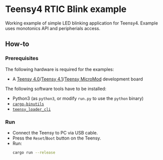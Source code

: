 # Teensy4 RTIC Blink example

Working example of simple LED blinking application for Teensy4. Example uses monotonics API and peripherials access.

## How-to

### Prerequisites

The following hardware is required for the examples:
- A [Teensy 4.0](https://www.pjrc.com/store/teensy40.html)/[Teensy 4.1](https://www.pjrc.com/store/teensy41.html)/[Teensy MicroMod](https://www.sparkfun.com/products/16402) development board

The following software tools have to be installed:
- Python3 (as `python3`, or modify `run.py` to use the `python` binary)
- [`cargo-binutils`](https://crates.io/crates/cargo-binutils)
- [`teensy_loader_cli`](https://www.pjrc.com/teensy/loader_cli.html)


### Run

- Connect the Teensy to PC via USB cable.
- Press the `Reset`/`Boot` button on the Teensy.
- Run:
  ```bash
  cargo run --release
  ```
